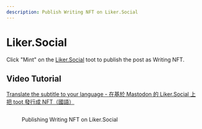 ```yaml
---
description: Publish Writing NFT on Liker.Social
---
```


# Liker.Social

Click "Mint" on the [Liker.Social](https://liker.social/) toot to publish the post as Writing NFT.

## Video Tutorial

[Translate the subtitle to your language - 在基於 Mastodon 的 Liker.Social 上把 toot 發行成 NFT（國語）](https://www.youtube.com/watch?v=ElBZ4ZRc8io)

<figure><img src="../../../.gitbook/assets/Lker.Social.webp" alt=""><figcaption><p>Publishing Writing NFT on Liker.Social</p></figcaption></figure>

